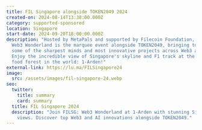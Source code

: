 ```yaml
---
title: FIL Singapore alongside TOKEN2049 2024
created-on: 2024-08-14T13:38:00.000Z
category: supported-sponsored
location: Singapore
start-date: 2024-09-20T18:00:00.000Z
description: "​Hosted by MetaPals and supported by Filecoin Foundation, FIL SG:
  Web3 Wonderland is the marquee event alongside TOKEN2049, bringing together
  some of the sharpest minds and most innovative projects across Web3 and AI.
  ​Enjoy the incredible view of Singapore's skyline and F1 track at the highest
  food forest in the world: 1-Arden!"
external-link: https://lu.ma/FILSingapore24
image:
  src: /assets/images/fil-singapore-24.webp
seo:
  twitter:
    title: summary
    card: summary
  title: FIL Singapore 2024
  description: "Join FILSG: Web3 Wonderland at 1-Arden with stunning Singapore
    views. Discover top Web3 and AI innovations alongside TOKEN2049."
---
```

